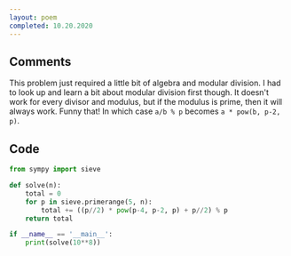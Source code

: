 ```yaml
---
layout: poem
completed: 10.20.2020
---
```


## Comments

This problem just required a little bit of algebra and modular division.  I had
to look up and learn a bit about modular division first though.  It doesn't
work for every divisor and modulus, but if the modulus is prime, then it will
always work.  Funny that!  In which case `a/b % p` becomes `a * pow(b, p-2, p)`.

## Code

```python
from sympy import sieve

def solve(n):
    total = 0
    for p in sieve.primerange(5, n):
        total += ((p//2) * pow(p-4, p-2, p) + p//2) % p
    return total

if __name__ == '__main__':
    print(solve(10**8))
```
